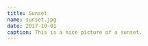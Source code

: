 ```yaml
---
title: Sunset
name: sunset.jpg
date: 2017-10-01
caption: This is a nice picture of a sunset.
---
```

